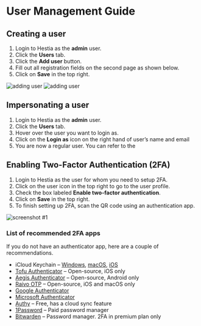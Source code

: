 # User Management Guide

## Creating a user

1. Login to Hestia as the **admin** user.
2. Click the **Users** tab.
3. Click the **Add user** button.
4. Fill out all registration fields on the second page as shown below.
5. Click on **Save** in the top right.

![adding user](/images/img03_adding_user.png)
![adding user](/images/img04_adding_user.png)

## Impersonating a user

1. Login to Hestia as the **admin** user.
2. Click the **Users** tab.
3. Hover over the user you want to login as.
4. Click on the **Login as** icon on the right hand of user’s name and email
5. You are now a regular user. You can refer to the 

## Enabling Two-Factor Authentication (2FA)

1. Login to Hestia as the user for whom you need to setup 2FA.
2. Click on the user icon in the top right to go to the user profile.
3. Check the box labeled **Enable two-factor authentication**.
4. Click on **Save** in the top right.
5. To finish setting up 2FA, scan the QR code using an authentication app.

![screenshot #1](/images/img01.png)

### List of recommended 2FA apps

If you do not have an authenticator app, here are a couple of recommendations.

- iCloud Keychain – [Windows](https://9to5mac.com/2022/07/25/icloud-passwords-windows-2fa-code/), [macOS](https://9to5mac.com/2021/11/16/use-safari-password-manager-and-2fa-autofill/), [iOS](https://9to5mac.com/2022/03/07/use-ios-15-2fa-code-generator-plus-autofill-iphone/)
- [Tofu Authenticator](https://www.tofuauth.com/) – Open-source, iOS only
- [Aegis Authenticator](https://getaegis.app/) – Open-source, Android only
- [Raivo OTP](https://github.com/raivo-otp/) – Open-source, iOS and macOS only
- [Google Authenticator](https://googleauthenticator.net/)
- [Microsoft Authenticator](https://www.microsoft.com/en-ca/security/mobile-authenticator-app)
- [Authy](https://authy.com/) – Free, has a cloud sync feature
- [1Password](https://1password.com/) – Paid password manager
- [Bitwarden](https://bitwarden.com/) – Password manager. 2FA in premium plan only
